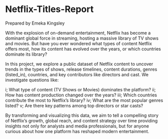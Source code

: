 # Netflix-Titles-Report

Prepared by Emeka Kingsley


With the explosion of on-demand entertainment, Netflix has become a dominant global force in streaming, hosting a massive library of TV shows and movies. But have you ever wondered what types of content Netflix offers most, how its content has evolved over the years, or which countries dominate its library?

In this project, we explore a public dataset of Netflix content to uncover trends in the types of shows, release timelines, content durations, genres (listed_in), countries, and key contributors like directors and cast. We investigate questions like:

i; What type of content (TV Shows or Movies) dominates the platform?
ii; How has content production changed over the years?
iii; Which countries contribute the most to Netflix’s library?
iv; What are the most popular genres listed?
v; Are there key patterns among top directors or star casts?

By transforming and visualizing this data, we aim to tell a compelling story of Netflix’s growth, global reach, and content strategy over time providing insights not only for analysts and media professionals, but for anyone curious about how one platform has reshaped modern entertainment.


